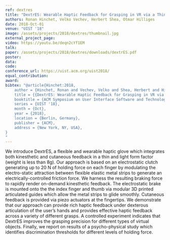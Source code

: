 ```yaml
---
ref: dextres
title: "DextrES: Wearable Haptic Feedback for Grasping in VR via a Thin Form-Factor Electrostatic Brake"
authors: Ronan Hinchet, Velko Vechev, Herbert Shea, Otmar Hilliges
date: 2018-Oct-01
venue: "UIST '18"
image: /assets/projects/2018/dextres/thumbnail.jpg
external_project_page: 
video: https://youtu.be/deqn2cYf1EM
talk: 
paper: /assets/projects/2018/dextres/downloads/dextrES.pdf
poster: 
data: 
code: 
conference_url: https://uist.acm.org/uist2018/
equal_contribution: 
award: 
bibtex: "@article{Hinchet:2018,
	author = {Hinchet, Ronan and Vechev, Velko and Shea, Herbert and Hilliges, Otmar},
	title = {{DextrES: Wearable Haptic Feedback for Grasping in VR via a Thin Form-Factor Electrostatic Brake}},
	booktitle = {ACM Symposium on User Interface Software and Technologies (UIST)},
	series = {UIST '18},
	month = {Oct},
	year = {2018},
	location = {Berlin, Germany},
	publisher = {ACM},
	address = {New York, NY, USA},
}
"
---
```

We introduce DextrES, a flexible and wearable haptic glove which integrates both kinesthetic and cutaneous feedback in a thin and light form factor (weight is less than 8g). Our approach is based on an electrostatic clutch generating up to 20 N of holding force on each finger by modulating the electro-static attraction between flexible elastic metal strips to generate an electrically-controlled friction force. We harness the resulting braking force to rapidly render on-demand kinesthetic feedback. The electrostatic brake is mounted onto the the index finger and thumb via modular 3D printed articulated guides which allow the metal strips to glide smoothly. Cutaneous feedback is provided via piezo actuators at the fingertips. We demonstrate that our approach can provide rich haptic feedback under dexterous articulation of the user’s hands and provides effective haptic feedback across a variety of different grasps. A controlled experiment indicates that DextrES improves the grasping precision for different types of virtual objects. Finally, we report on results of a psycho-physical study which identifies discrimination thresholds for different levels of holding force.
